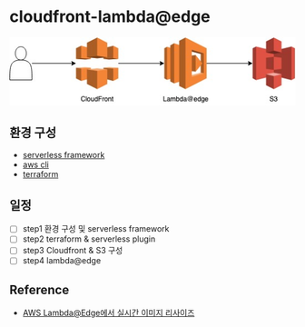 # cloudfront-lambda@edge

![outline](./images/outline.jpg)

## 환경 구성

- [serverless framework](./etc/serverless.md)
- [aws cli](./etc/aws-cli.md)
- [terraform](./etc/terraform.md)

## 일정

- [ ] step1 환경 구성 및 serverless framework
- [ ] step2 terraform & serverless plugin
- [ ] step3 Cloudfront & S3 구성
- [ ] step4 lambda@edge

## Reference

- [AWS Lambda@Edge에서 실시간 이미지 리사이즈](https://medium.com/daangn/lambda-edge%EB%A1%9C-%EA%B5%AC%ED%98%84%ED%95%98%EB%8A%94-on-the-fly-%EC%9D%B4%EB%AF%B8%EC%A7%80-%EB%A6%AC%EC%82%AC%EC%9D%B4%EC%A7%95-f4e5052d49f3)